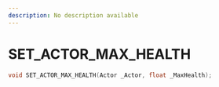 ```yaml
---
description: No description available 
---
```


# SET_ACTOR_MAX_HEALTH

```cpp
void SET_ACTOR_MAX_HEALTH(Actor _Actor, float _MaxHealth);
```